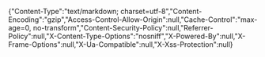 {"Content-Type":"text/markdown; charset=utf-8","Content-Encoding":"gzip","Access-Control-Allow-Origin":null,"Cache-Control":"max-age=0, no-transform","Content-Security-Policy":null,"Referrer-Policy":null,"X-Content-Type-Options":"nosniff","X-Powered-By":null,"X-Frame-Options":null,"X-Ua-Compatible":null,"X-Xss-Protection":null}
